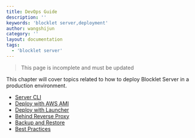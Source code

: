 ```yaml
---
title: DevOps Guide
description: ''
keywords: 'blocklet server,deployment'
author: wangshijun
category: ''
layout: documentation
tags:
  - 'blocklet server'
---
```


> <p style={{color:"red"}}>This page is incomplete and must be updated</p>

This chapter will cover topics related to how to deploy Blocklet Server in a production environment.

- [Server CLI](./server-cli)
- [Deploy with AWS AMI](./from-aws-ami)
- [Deploy with Launcher](./from-launcher)
- [Behind Reverse Proxy](./behind-reverse-proxy)
- [Backup and Restore](./backup-restore)
- [Best Practices](./best-practice)

